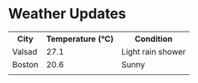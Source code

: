 # Weather Updates

<!-- WEATHER-UPDATE-START -->
<table><tr><th>City</th><th>Temperature (°C)</th><th>Condition</th></tr><tr><td>Valsad</td><td>27.1</td><td>Light rain shower</td></tr><tr><td>Boston</td><td>20.6</td><td>Sunny</td></tr><tr><td></td><td></td><td></td></tr></table>
<!-- WEATHER-UPDATE-END -->
